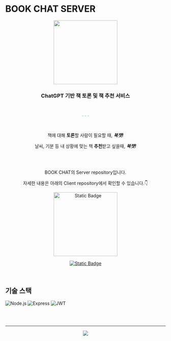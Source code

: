# BOOK CHAT SERVER

<div align="center">
   <img width="200px;" src="https://github.com/dev-CIA/bookchat/assets/112180368/a78db65f-4065-4c33-a66a-2f0d46f66ba7">
   <br />
  
   <h3>ChatGPT 기반 책 토론 및 책 추천 서비스</h3>
   
   <br />

<span style="font-size: 8px; color: #96F2D7;">✷ ✷ ✷</span>

   <br />

책에 대해 **토론**할 사람이 필요할 때, **_북챗!_**

날씨, 기분 등 내 상황에 맞는 책 **추천**받고 싶을때, **_북챗!_**

   <br/>
   <br/>

BOOK CHAT의 Server repository입니다.

자세한 내용은 아래의 Client repository에서 확인할 수 있습니다.👇

<a href="https://github.com/dev-CIA/bookchat"><img width="200px;" alt="Static Badge" src="https://img.shields.io/badge/repo-BOOK%20CHAT%20Client-purple?logo=github"></a>

<a href="https://www.mybookchat.com"><img alt="Static Badge" src="https://img.shields.io/badge/%EB%B0%B0%ED%8F%AC%ED%8E%98%EC%9D%B4%EC%A7%80-BOOK%20CHAT-37B24D"></a>

</div>

<br />

## 기술 스택

![Node.js](https://img.shields.io/badge/node.js-339933?style=for-the-badge&logo=nodedotjs&logoColor=white)
![Express](https://img.shields.io/badge/express-000000?style=for-the-badge&logo=express&logoColor=white)
![JWT](https://img.shields.io/badge/JWT-black?style=for-the-badge&logo=JSON%20web%20tokens)

<br />
<br />

---

<div align='center'>
   <a href="https://hits.seeyoufarm.com"><img src="https://hits.seeyoufarm.com/api/count/incr/badge.svg?url=https%3A%2F%2Fgithub.com%2Fdev-CIA%2Fbookchat-server&count_bg=%2379C83D&title_bg=%23555555&icon=&icon_color=%23E7E7E7&title=hits&edge_flat=false"/></a>
</div>
